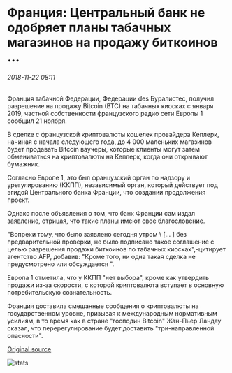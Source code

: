 # Франция: Центральный банк не одобряет планы табачных магазинов на продажу биткоинов ...

###### 2018-11-22 08:11

Франция табачной Федерации, Федерации des Буралистес, получил разрешение на продажу Bitcoin (BTC) на табачных киосках с января 2019, частной собственности французского радио сети Европы 1 сообщил 21 ноября.

В сделке с французской криптовалюты кошелек провайдера Кеплерк, начиная с начала следующего года, до 4 000 маленьких магазинов будет продавать Bitcoin ваучеры, которые клиенты могут затем обмениваться на криптовалюты на Кеплерк, когда они открывают бумажник.

Согласно Европе 1, это был французский орган по надзору и урегулированию (ККПП), независимый орган, который действует под эгидой Центрального банка Франции, что создании продолжения проект.

Однако после объявления о том, что банк Франции сам издал заявление, отрицая, что такие планы имеют свое благословение.

"Вопреки тому, что было заявлено сегодня утром \ [... \] без предварительной проверки, не было подписано такое соглашение с целью разрешения продажи биткоинов по табачных киосках",-цитирует агентство AFP, добавив: "Кроме того, ни одна такая сделка не предусмотрено или обсуждается ".

Европа 1 отметила, что у ККПП "нет выбора", кроме как утвердить продажи из-за скорости, с которой криптовалюта вступает в основную потребительскую сознательность.

Франция доставила смешанные сообщения о криптовалюты на государственном уровне, призывая к международным нормативным усилиям, в то время как в стране "господин Bitcoin" Жан-Пьер Ландау сказал, что перерегулирование будет доставить "три-направленной опасности".

[Original source](https://cointelegraph.com/news/france-central-bank-does-not-endorse-plans-for-tobacco-shops-to-sell-bitcoin)

![stats](https://c.statcounter.com/11760860/0/a89fa40b/1/ "stats")